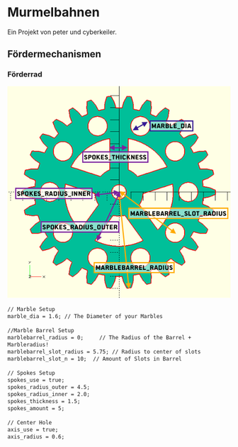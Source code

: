 # Murmelbahnen
Ein Projekt von peter und cyberkeiler.

## Fördermechanismen
### Förderrad
![](docu/images/Foerderrad_1.png)

    // Marble Setup
    marble_dia = 1.6; // The Diameter of your Marbles

    //Marble Barrel Setup
    marblebarrel_radius = 0;     // The Radius of the Barrel + Marbleradius!
    marblebarrel_slot_radius = 5.75; // Radius to center of slots
    marblebarrel_slot_n = 10;  // Amount of Slots in Barrel

    // Spokes Setup
    spokes_use = true;
    spokes_radius_outer = 4.5;
    spokes_radius_inner = 2.0;
    spokes_thickness = 1.5;
    spokes_amount = 5;

    // Center Hole
    axis_use = true;
    axis_radius = 0.6;
